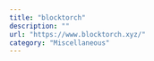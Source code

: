 ```yaml
---
title: "blocktorch"
description: ""
url: "https://www.blocktorch.xyz/"
category: "Miscellaneous"
---
```

